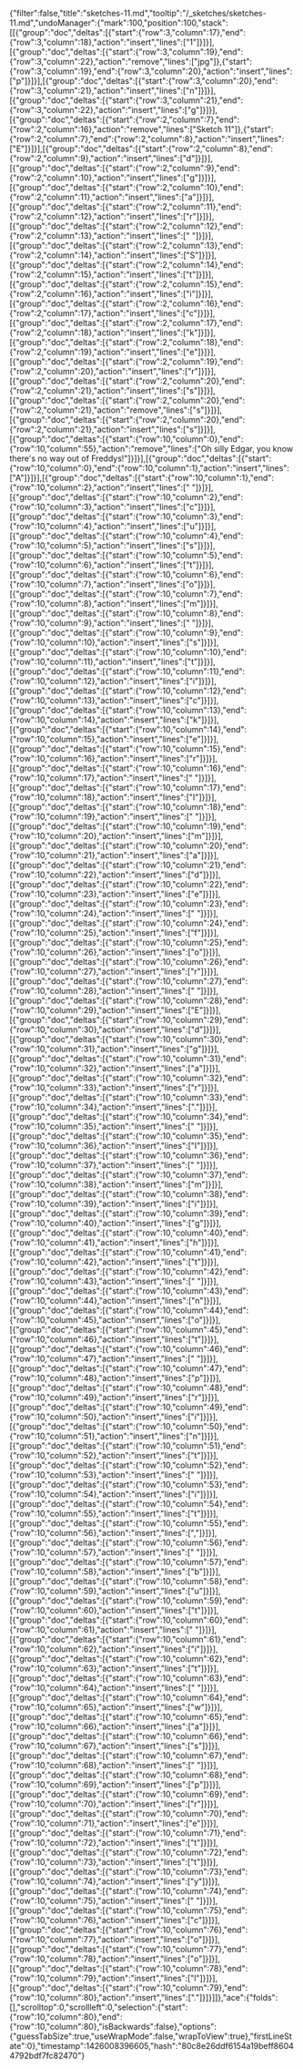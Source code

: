 {"filter":false,"title":"sketches-11.md","tooltip":"/_sketches/sketches-11.md","undoManager":{"mark":100,"position":100,"stack":[[{"group":"doc","deltas":[{"start":{"row":3,"column":17},"end":{"row":3,"column":18},"action":"insert","lines":["1"]}]}],[{"group":"doc","deltas":[{"start":{"row":3,"column":19},"end":{"row":3,"column":22},"action":"remove","lines":["jpg"]},{"start":{"row":3,"column":19},"end":{"row":3,"column":20},"action":"insert","lines":["p"]}]}],[{"group":"doc","deltas":[{"start":{"row":3,"column":20},"end":{"row":3,"column":21},"action":"insert","lines":["n"]}]}],[{"group":"doc","deltas":[{"start":{"row":3,"column":21},"end":{"row":3,"column":22},"action":"insert","lines":["g"]}]}],[{"group":"doc","deltas":[{"start":{"row":2,"column":7},"end":{"row":2,"column":16},"action":"remove","lines":["Sketch 11"]},{"start":{"row":2,"column":7},"end":{"row":2,"column":8},"action":"insert","lines":["E"]}]}],[{"group":"doc","deltas":[{"start":{"row":2,"column":8},"end":{"row":2,"column":9},"action":"insert","lines":["d"]}]}],[{"group":"doc","deltas":[{"start":{"row":2,"column":9},"end":{"row":2,"column":10},"action":"insert","lines":["g"]}]}],[{"group":"doc","deltas":[{"start":{"row":2,"column":10},"end":{"row":2,"column":11},"action":"insert","lines":["a"]}]}],[{"group":"doc","deltas":[{"start":{"row":2,"column":11},"end":{"row":2,"column":12},"action":"insert","lines":["r"]}]}],[{"group":"doc","deltas":[{"start":{"row":2,"column":12},"end":{"row":2,"column":13},"action":"insert","lines":[" "]}]}],[{"group":"doc","deltas":[{"start":{"row":2,"column":13},"end":{"row":2,"column":14},"action":"insert","lines":["S"]}]}],[{"group":"doc","deltas":[{"start":{"row":2,"column":14},"end":{"row":2,"column":15},"action":"insert","lines":["t"]}]}],[{"group":"doc","deltas":[{"start":{"row":2,"column":15},"end":{"row":2,"column":16},"action":"insert","lines":["i"]}]}],[{"group":"doc","deltas":[{"start":{"row":2,"column":16},"end":{"row":2,"column":17},"action":"insert","lines":["c"]}]}],[{"group":"doc","deltas":[{"start":{"row":2,"column":17},"end":{"row":2,"column":18},"action":"insert","lines":["k"]}]}],[{"group":"doc","deltas":[{"start":{"row":2,"column":18},"end":{"row":2,"column":19},"action":"insert","lines":["e"]}]}],[{"group":"doc","deltas":[{"start":{"row":2,"column":19},"end":{"row":2,"column":20},"action":"insert","lines":["r"]}]}],[{"group":"doc","deltas":[{"start":{"row":2,"column":20},"end":{"row":2,"column":21},"action":"insert","lines":["s"]}]}],[{"group":"doc","deltas":[{"start":{"row":2,"column":20},"end":{"row":2,"column":21},"action":"remove","lines":["s"]}]}],[{"group":"doc","deltas":[{"start":{"row":2,"column":20},"end":{"row":2,"column":21},"action":"insert","lines":["s"]}]}],[{"group":"doc","deltas":[{"start":{"row":10,"column":0},"end":{"row":10,"column":55},"action":"remove","lines":["Oh silly Edgar, you know there's no way out of Freddys!"]}]}],[{"group":"doc","deltas":[{"start":{"row":10,"column":0},"end":{"row":10,"column":1},"action":"insert","lines":["A"]}]}],[{"group":"doc","deltas":[{"start":{"row":10,"column":1},"end":{"row":10,"column":2},"action":"insert","lines":[" "]}]}],[{"group":"doc","deltas":[{"start":{"row":10,"column":2},"end":{"row":10,"column":3},"action":"insert","lines":["c"]}]}],[{"group":"doc","deltas":[{"start":{"row":10,"column":3},"end":{"row":10,"column":4},"action":"insert","lines":["u"]}]}],[{"group":"doc","deltas":[{"start":{"row":10,"column":4},"end":{"row":10,"column":5},"action":"insert","lines":["s"]}]}],[{"group":"doc","deltas":[{"start":{"row":10,"column":5},"end":{"row":10,"column":6},"action":"insert","lines":["t"]}]}],[{"group":"doc","deltas":[{"start":{"row":10,"column":6},"end":{"row":10,"column":7},"action":"insert","lines":["o"]}]}],[{"group":"doc","deltas":[{"start":{"row":10,"column":7},"end":{"row":10,"column":8},"action":"insert","lines":["m"]}]}],[{"group":"doc","deltas":[{"start":{"row":10,"column":8},"end":{"row":10,"column":9},"action":"insert","lines":[" "]}]}],[{"group":"doc","deltas":[{"start":{"row":10,"column":9},"end":{"row":10,"column":10},"action":"insert","lines":["s"]}]}],[{"group":"doc","deltas":[{"start":{"row":10,"column":10},"end":{"row":10,"column":11},"action":"insert","lines":["t"]}]}],[{"group":"doc","deltas":[{"start":{"row":10,"column":11},"end":{"row":10,"column":12},"action":"insert","lines":["i"]}]}],[{"group":"doc","deltas":[{"start":{"row":10,"column":12},"end":{"row":10,"column":13},"action":"insert","lines":["c"]}]}],[{"group":"doc","deltas":[{"start":{"row":10,"column":13},"end":{"row":10,"column":14},"action":"insert","lines":["k"]}]}],[{"group":"doc","deltas":[{"start":{"row":10,"column":14},"end":{"row":10,"column":15},"action":"insert","lines":["e"]}]}],[{"group":"doc","deltas":[{"start":{"row":10,"column":15},"end":{"row":10,"column":16},"action":"insert","lines":["r"]}]}],[{"group":"doc","deltas":[{"start":{"row":10,"column":16},"end":{"row":10,"column":17},"action":"insert","lines":[" "]}]}],[{"group":"doc","deltas":[{"start":{"row":10,"column":17},"end":{"row":10,"column":18},"action":"insert","lines":["I"]}]}],[{"group":"doc","deltas":[{"start":{"row":10,"column":18},"end":{"row":10,"column":19},"action":"insert","lines":[" "]}]}],[{"group":"doc","deltas":[{"start":{"row":10,"column":19},"end":{"row":10,"column":20},"action":"insert","lines":["m"]}]}],[{"group":"doc","deltas":[{"start":{"row":10,"column":20},"end":{"row":10,"column":21},"action":"insert","lines":["a"]}]}],[{"group":"doc","deltas":[{"start":{"row":10,"column":21},"end":{"row":10,"column":22},"action":"insert","lines":["d"]}]}],[{"group":"doc","deltas":[{"start":{"row":10,"column":22},"end":{"row":10,"column":23},"action":"insert","lines":["e"]}]}],[{"group":"doc","deltas":[{"start":{"row":10,"column":23},"end":{"row":10,"column":24},"action":"insert","lines":[" "]}]}],[{"group":"doc","deltas":[{"start":{"row":10,"column":24},"end":{"row":10,"column":25},"action":"insert","lines":["f"]}]}],[{"group":"doc","deltas":[{"start":{"row":10,"column":25},"end":{"row":10,"column":26},"action":"insert","lines":["o"]}]}],[{"group":"doc","deltas":[{"start":{"row":10,"column":26},"end":{"row":10,"column":27},"action":"insert","lines":["r"]}]}],[{"group":"doc","deltas":[{"start":{"row":10,"column":27},"end":{"row":10,"column":28},"action":"insert","lines":[" "]}]}],[{"group":"doc","deltas":[{"start":{"row":10,"column":28},"end":{"row":10,"column":29},"action":"insert","lines":["E"]}]}],[{"group":"doc","deltas":[{"start":{"row":10,"column":29},"end":{"row":10,"column":30},"action":"insert","lines":["d"]}]}],[{"group":"doc","deltas":[{"start":{"row":10,"column":30},"end":{"row":10,"column":31},"action":"insert","lines":["g"]}]}],[{"group":"doc","deltas":[{"start":{"row":10,"column":31},"end":{"row":10,"column":32},"action":"insert","lines":["a"]}]}],[{"group":"doc","deltas":[{"start":{"row":10,"column":32},"end":{"row":10,"column":33},"action":"insert","lines":["r"]}]}],[{"group":"doc","deltas":[{"start":{"row":10,"column":33},"end":{"row":10,"column":34},"action":"insert","lines":["."]}]}],[{"group":"doc","deltas":[{"start":{"row":10,"column":34},"end":{"row":10,"column":35},"action":"insert","lines":[" "]}]}],[{"group":"doc","deltas":[{"start":{"row":10,"column":35},"end":{"row":10,"column":36},"action":"insert","lines":["I"]}]}],[{"group":"doc","deltas":[{"start":{"row":10,"column":36},"end":{"row":10,"column":37},"action":"insert","lines":[" "]}]}],[{"group":"doc","deltas":[{"start":{"row":10,"column":37},"end":{"row":10,"column":38},"action":"insert","lines":["m"]}]}],[{"group":"doc","deltas":[{"start":{"row":10,"column":38},"end":{"row":10,"column":39},"action":"insert","lines":["i"]}]}],[{"group":"doc","deltas":[{"start":{"row":10,"column":39},"end":{"row":10,"column":40},"action":"insert","lines":["g"]}]}],[{"group":"doc","deltas":[{"start":{"row":10,"column":40},"end":{"row":10,"column":41},"action":"insert","lines":["h"]}]}],[{"group":"doc","deltas":[{"start":{"row":10,"column":41},"end":{"row":10,"column":42},"action":"insert","lines":["t"]}]}],[{"group":"doc","deltas":[{"start":{"row":10,"column":42},"end":{"row":10,"column":43},"action":"insert","lines":[" "]}]}],[{"group":"doc","deltas":[{"start":{"row":10,"column":43},"end":{"row":10,"column":44},"action":"insert","lines":["n"]}]}],[{"group":"doc","deltas":[{"start":{"row":10,"column":44},"end":{"row":10,"column":45},"action":"insert","lines":["o"]}]}],[{"group":"doc","deltas":[{"start":{"row":10,"column":45},"end":{"row":10,"column":46},"action":"insert","lines":["t"]}]}],[{"group":"doc","deltas":[{"start":{"row":10,"column":46},"end":{"row":10,"column":47},"action":"insert","lines":[" "]}]}],[{"group":"doc","deltas":[{"start":{"row":10,"column":47},"end":{"row":10,"column":48},"action":"insert","lines":["p"]}]}],[{"group":"doc","deltas":[{"start":{"row":10,"column":48},"end":{"row":10,"column":49},"action":"insert","lines":["r"]}]}],[{"group":"doc","deltas":[{"start":{"row":10,"column":49},"end":{"row":10,"column":50},"action":"insert","lines":["i"]}]}],[{"group":"doc","deltas":[{"start":{"row":10,"column":50},"end":{"row":10,"column":51},"action":"insert","lines":["n"]}]}],[{"group":"doc","deltas":[{"start":{"row":10,"column":51},"end":{"row":10,"column":52},"action":"insert","lines":["t"]}]}],[{"group":"doc","deltas":[{"start":{"row":10,"column":52},"end":{"row":10,"column":53},"action":"insert","lines":[" "]}]}],[{"group":"doc","deltas":[{"start":{"row":10,"column":53},"end":{"row":10,"column":54},"action":"insert","lines":["i"]}]}],[{"group":"doc","deltas":[{"start":{"row":10,"column":54},"end":{"row":10,"column":55},"action":"insert","lines":["t"]}]}],[{"group":"doc","deltas":[{"start":{"row":10,"column":55},"end":{"row":10,"column":56},"action":"insert","lines":[","]}]}],[{"group":"doc","deltas":[{"start":{"row":10,"column":56},"end":{"row":10,"column":57},"action":"insert","lines":[" "]}]}],[{"group":"doc","deltas":[{"start":{"row":10,"column":57},"end":{"row":10,"column":58},"action":"insert","lines":["b"]}]}],[{"group":"doc","deltas":[{"start":{"row":10,"column":58},"end":{"row":10,"column":59},"action":"insert","lines":["u"]}]}],[{"group":"doc","deltas":[{"start":{"row":10,"column":59},"end":{"row":10,"column":60},"action":"insert","lines":["t"]}]}],[{"group":"doc","deltas":[{"start":{"row":10,"column":60},"end":{"row":10,"column":61},"action":"insert","lines":[" "]}]}],[{"group":"doc","deltas":[{"start":{"row":10,"column":61},"end":{"row":10,"column":62},"action":"insert","lines":["i"]}]}],[{"group":"doc","deltas":[{"start":{"row":10,"column":62},"end":{"row":10,"column":63},"action":"insert","lines":["t"]}]}],[{"group":"doc","deltas":[{"start":{"row":10,"column":63},"end":{"row":10,"column":64},"action":"insert","lines":[" "]}]}],[{"group":"doc","deltas":[{"start":{"row":10,"column":64},"end":{"row":10,"column":65},"action":"insert","lines":["w"]}]}],[{"group":"doc","deltas":[{"start":{"row":10,"column":65},"end":{"row":10,"column":66},"action":"insert","lines":["a"]}]}],[{"group":"doc","deltas":[{"start":{"row":10,"column":66},"end":{"row":10,"column":67},"action":"insert","lines":["s"]}]}],[{"group":"doc","deltas":[{"start":{"row":10,"column":67},"end":{"row":10,"column":68},"action":"insert","lines":[" "]}]}],[{"group":"doc","deltas":[{"start":{"row":10,"column":68},"end":{"row":10,"column":69},"action":"insert","lines":["p"]}]}],[{"group":"doc","deltas":[{"start":{"row":10,"column":69},"end":{"row":10,"column":70},"action":"insert","lines":["r"]}]}],[{"group":"doc","deltas":[{"start":{"row":10,"column":70},"end":{"row":10,"column":71},"action":"insert","lines":["e"]}]}],[{"group":"doc","deltas":[{"start":{"row":10,"column":71},"end":{"row":10,"column":72},"action":"insert","lines":["t"]}]}],[{"group":"doc","deltas":[{"start":{"row":10,"column":72},"end":{"row":10,"column":73},"action":"insert","lines":["t"]}]}],[{"group":"doc","deltas":[{"start":{"row":10,"column":73},"end":{"row":10,"column":74},"action":"insert","lines":["y"]}]}],[{"group":"doc","deltas":[{"start":{"row":10,"column":74},"end":{"row":10,"column":75},"action":"insert","lines":[" "]}]}],[{"group":"doc","deltas":[{"start":{"row":10,"column":75},"end":{"row":10,"column":76},"action":"insert","lines":["c"]}]}],[{"group":"doc","deltas":[{"start":{"row":10,"column":76},"end":{"row":10,"column":77},"action":"insert","lines":["o"]}]}],[{"group":"doc","deltas":[{"start":{"row":10,"column":77},"end":{"row":10,"column":78},"action":"insert","lines":["o"]}]}],[{"group":"doc","deltas":[{"start":{"row":10,"column":78},"end":{"row":10,"column":79},"action":"insert","lines":["l"]}]}],[{"group":"doc","deltas":[{"start":{"row":10,"column":79},"end":{"row":10,"column":80},"action":"insert","lines":["."]}]}]]},"ace":{"folds":[],"scrolltop":0,"scrollleft":0,"selection":{"start":{"row":10,"column":80},"end":{"row":10,"column":80},"isBackwards":false},"options":{"guessTabSize":true,"useWrapMode":false,"wrapToView":true},"firstLineState":0},"timestamp":1426008396605,"hash":"80c8e26ddf6154a19beff86044792bdf7fc82470"}
